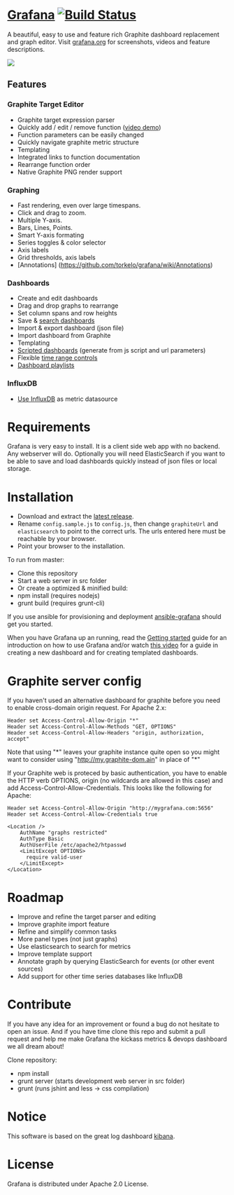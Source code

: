 [Grafana](http://grafana.org) [![Build Status](https://api.travis-ci.org/torkelo/grafana.png)](https://travis-ci.org/torkelo/grafana)
=================
A beautiful, easy to use and feature rich Graphite dashboard replacement and graph editor. Visit [grafana.org](http://grafana.org) for screenshots, videos and feature descriptions.

![](http://grafana.org/assets/img/edit_dashboards.png)

## Features
### Graphite Target Editor
- Graphite target expression parser
- Quickly add / edit / remove function ([video demo](http://youtu.be/I90WHRwE1ZM))
- Function parameters can be easily changed
- Quickly navigate graphite metric structure
- Templating
- Integrated links to function documentation
- Rearrange function order
- Native Graphite PNG render support

### Graphing
- Fast rendering, even over large timespans.
- Click and drag to zoom.
- Multiple Y-axis.
- Bars, Lines, Points.
- Smart Y-axis formating
- Series toggles & color selector
- Axis labels
- Grid thresholds, axis labels
- [Annotations] (https://github.com/torkelo/grafana/wiki/Annotations)

### Dashboards
- Create and edit dashboards
- Drag and drop graphs to rearrange
- Set column spans and row heights
- Save & [search dashboards](https://github.com/torkelo/grafana/wiki/Search-features)
- Import & export dashboard (json file)
- Import dashboard from Graphite
- Templating
- [Scripted dashboards](https://github.com/torkelo/grafana/wiki/Scripted-dashboards) (generate from js script and url parameters)
- Flexible [time range controls](https://github.com/torkelo/grafana/wiki/Time-range-controls)
- [Dashboard playlists](https://github.com/torkelo/grafana/wiki/Dashboard-playlist)

### InfluxDB
- [Use InfluxDB](https://github.com/torkelo/grafana/wiki/InfluxDB) as metric datasource

# Requirements
Grafana is very easy to install. It is a client side web app with no backend. Any webserver will do. Optionally you will need ElasticSearch if you want to be able to save and load dashboards quickly instead of json files or local storage.

# Installation
- Download and extract the [latest release](https://github.com/torkelo/grafana/releases).
- Rename `config.sample.js` to `config.js`, then change `graphiteUrl` and `elasticsearch` to point to the correct urls. The urls entered here must be reachable by your browser.
- Point your browser to the installation.

To run from master:
- Clone this repository
- Start a web server in src folder
- Or create a optimized & minified build:
 - npm install (requires nodejs)
 - grunt build (requires grunt-cli)

If you use ansible for provisioning and deployment [ansible-grafana](https://github.com/bobrik/ansible-grafana) should get you started.

When you have Grafana up an running, read the [Getting started](https://github.com/torkelo/grafana/wiki/Getting-started) guide for
an introduction on how to use Grafana and/or watch [this video](https://www.youtube.com/watch?v=OUvJamHeMpw) for a guide in creating a new dashboard and for creating
templated dashboards.

# Graphite server config
If you haven't used an alternative dashboard for graphite before you need to enable cross-domain origin request. For Apache 2.x:
```
Header set Access-Control-Allow-Origin "*"
Header set Access-Control-Allow-Methods "GET, OPTIONS"
Header set Access-Control-Allow-Headers "origin, authorization, accept"
```
Note that using "\*" leaves your graphite instance quite open so you might want to consider using "http://my.graphite-dom.ain" in place of "\*"

If your Graphite web is proteced by basic authentication, you have to enable the HTTP verb OPTIONS, origin
(no wildcards are allowed in this case) and add Access-Control-Allow-Credentials. This looks like the following for Apache:
```
Header set Access-Control-Allow-Origin "http://mygrafana.com:5656"
Header set Access-Control-Allow-Credentials true

<Location />
    AuthName "graphs restricted"
    AuthType Basic
    AuthUserFile /etc/apache2/htpasswd
    <LimitExcept OPTIONS>
      require valid-user
    </LimitExcept>
</Location>
```

# Roadmap
- Improve and refine the target parser and editing
- Improve graphite import feature
- Refine and simplify common tasks
- More panel types (not just graphs)
- Use elasticsearch to search for metrics
- Improve template support
- Annotate graph by querying ElasticSearch for events (or other event sources)
- Add support for other time series databases like InfluxDB

# Contribute
If you have any idea for an improvement or found a bug do not hesitate to open an issue. And if you have time clone this repo and submit a pull request and help me make Grafana the kickass metrics & devops dashboard we all dream about!

Clone repository:
- npm install
- grunt server (starts development web server in src folder)
- grunt (runs jshint and less -> css compilation)

# Notice
This software is based on the great log dashboard [kibana](https://github.com/elasticsearch/kibana).

# License
Grafana is distributed under Apache 2.0 License.

